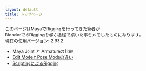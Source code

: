 ```yaml
---
layout: default
title: トップページ
---
```


このページはMayaでRiggingを行ってきた筆者が  
BlenderでのRiggingを学ぶ過程で躓いた事をメモしたものになります。  
現在の使用バージョン: 2.93.2

* [Maya Joint と Armatureの比較](armature.md)
* [Edit ModeとPose Modeの違い](mode.md)
* [ScriptingによるRigging](scripting.md)
